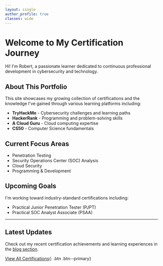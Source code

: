 ```yaml
---
layout: single
author_profile: true
classes: wide
---
```


# Welcome to My Certification Journey

Hi! I'm Robert, a passionate learner dedicated to continuous professional development in cybersecurity and technology.

## About This Portfolio

This site showcases my growing collection of certifications and the knowledge I've gained through various learning platforms including:

- **TryHackMe** - Cybersecurity challenges and learning paths
- **HackerRank** - Programming and problem-solving skills
- **A Cloud Guru** - Cloud computing expertise
- **CS50** - Computer Science fundamentals

## Current Focus Areas

- Penetration Testing
- Security Operations Center (SOC) Analysis
- Cloud Security
- Programming & Development

## Upcoming Goals

I'm working toward industry-standard certifications including:
- Practical Junior Penetration Tester (PJPT)
- Practical SOC Analyst Associate (PSAA)

---

## Latest Updates
Check out my recent certification achievements and learning experiences in the [blog section](/posts/).

[View All Certifications](/certifications/){: .btn .btn--primary}
